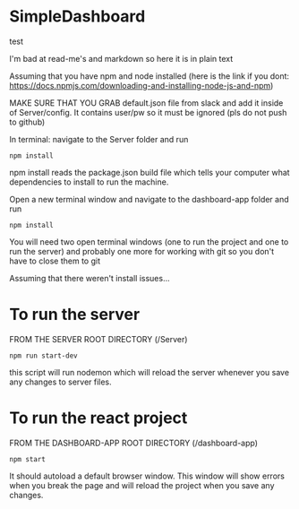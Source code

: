 # SimpleDashboard

test

I'm bad at read-me's and markdown so here it is in plain text

Assuming that you have npm and node installed
(here is the link if you dont: https://docs.npmjs.com/downloading-and-installing-node-js-and-npm)

MAKE SURE THAT YOU GRAB default.json file from slack and add it inside of Server/config. It contains user/pw so it must be ignored (pls do not push to github)

In terminal: navigate to the Server folder and run

`npm install`

npm install reads the package.json build file which tells your computer what dependencies to install to run the machine.

Open a new terminal window and navigate to the dashboard-app folder and run

`npm install`

You will need two open terminal windows (one to run the project and one to run the server) and probably one more for working with git so you don't have to close them to git

Assuming that there weren't install issues...

# To run the server

FROM THE SERVER ROOT DIRECTORY (/Server)

`npm run start-dev`

this script will run nodemon which will reload the server whenever you save any changes to server files.

# To run the react project

FROM THE DASHBOARD-APP ROOT DIRECTORY (/dashboard-app)

`npm start`

It should autoload a default browser window.
This window will show errors when you break the page and will reload the project when you save any changes.
